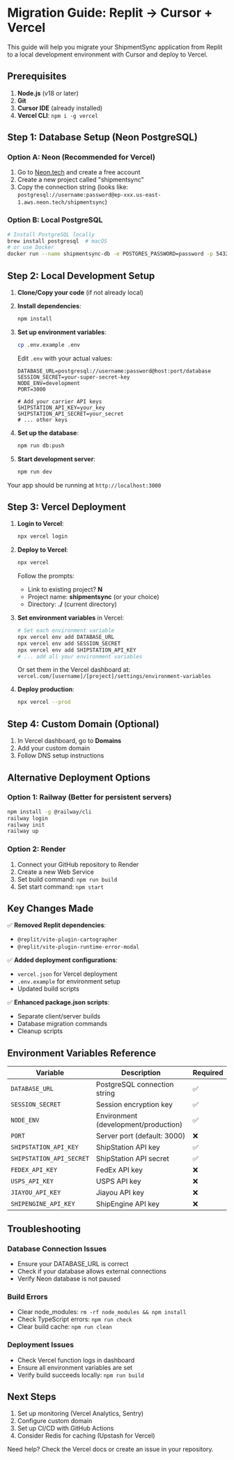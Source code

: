 # Migration Guide: Replit → Cursor + Vercel

This guide will help you migrate your ShipmentSync application from Replit to a local development environment with Cursor and deploy to Vercel.

## Prerequisites

1. **Node.js** (v18 or later)
2. **Git** 
3. **Cursor IDE** (already installed)
4. **Vercel CLI**: `npm i -g vercel`

## Step 1: Database Setup (Neon PostgreSQL)

### Option A: Neon (Recommended for Vercel)
1. Go to [Neon.tech](https://neon.tech) and create a free account
2. Create a new project called "shipmentsync"
3. Copy the connection string (looks like: `postgresql://username:password@ep-xxx.us-east-1.aws.neon.tech/shipmentsync`)

### Option B: Local PostgreSQL
```bash
# Install PostgreSQL locally
brew install postgresql  # macOS
# or use Docker
docker run --name shipmentsync-db -e POSTGRES_PASSWORD=password -p 5432:5432 -d postgres
```

## Step 2: Local Development Setup

1. **Clone/Copy your code** (if not already local)
2. **Install dependencies**:
   ```bash
   npm install
   ```

3. **Set up environment variables**:
   ```bash
   cp .env.example .env
   ```
   
   Edit `.env` with your actual values:
   ```env
   DATABASE_URL=postgresql://username:password@host:port/database
   SESSION_SECRET=your-super-secret-key
   NODE_ENV=development
   PORT=3000
   
   # Add your carrier API keys
   SHIPSTATION_API_KEY=your_key
   SHIPSTATION_API_SECRET=your_secret
   # ... other keys
   ```

4. **Set up the database**:
   ```bash
   npm run db:push
   ```

5. **Start development server**:
   ```bash
   npm run dev
   ```

Your app should be running at `http://localhost:3000`

## Step 3: Vercel Deployment

1. **Login to Vercel**:
   ```bash
   npx vercel login
   ```

2. **Deploy to Vercel**:
   ```bash
   npx vercel
   ```
   
   Follow the prompts:
   - Link to existing project? **N**
   - Project name: **shipmentsync** (or your choice)
   - Directory: **./** (current directory)

3. **Set environment variables** in Vercel:
   ```bash
   # Set each environment variable
   npx vercel env add DATABASE_URL
   npx vercel env add SESSION_SECRET
   npx vercel env add SHIPSTATION_API_KEY
   # ... add all your environment variables
   ```

   Or set them in the Vercel dashboard at: `vercel.com/[username]/[project]/settings/environment-variables`

4. **Deploy production**:
   ```bash
   npx vercel --prod
   ```

## Step 4: Custom Domain (Optional)

1. In Vercel dashboard, go to **Domains**
2. Add your custom domain
3. Follow DNS setup instructions

## Alternative Deployment Options

### Option 1: Railway (Better for persistent servers)
```bash
npm install -g @railway/cli
railway login
railway init
railway up
```

### Option 2: Render
1. Connect your GitHub repository to Render
2. Create a new Web Service
3. Set build command: `npm run build`
4. Set start command: `npm start`

## Key Changes Made

✅ **Removed Replit dependencies**:
- `@replit/vite-plugin-cartographer`
- `@replit/vite-plugin-runtime-error-modal`

✅ **Added deployment configurations**:
- `vercel.json` for Vercel deployment
- `.env.example` for environment setup
- Updated build scripts

✅ **Enhanced package.json scripts**:
- Separate client/server builds
- Database migration commands
- Cleanup scripts

## Environment Variables Reference

| Variable | Description | Required |
|----------|-------------|----------|
| `DATABASE_URL` | PostgreSQL connection string | ✅ |
| `SESSION_SECRET` | Session encryption key | ✅ |
| `NODE_ENV` | Environment (development/production) | ✅ |
| `PORT` | Server port (default: 3000) | ❌ |
| `SHIPSTATION_API_KEY` | ShipStation API key | ✅ |
| `SHIPSTATION_API_SECRET` | ShipStation API secret | ✅ |
| `FEDEX_API_KEY` | FedEx API key | ❌ |
| `USPS_API_KEY` | USPS API key | ❌ |
| `JIAYOU_API_KEY` | Jiayou API key | ❌ |
| `SHIPENGINE_API_KEY` | ShipEngine API key | ❌ |

## Troubleshooting

### Database Connection Issues
- Ensure your DATABASE_URL is correct
- Check if your database allows external connections
- Verify Neon database is not paused

### Build Errors
- Clear node_modules: `rm -rf node_modules && npm install`
- Check TypeScript errors: `npm run check`
- Clear build cache: `npm run clean`

### Deployment Issues
- Check Vercel function logs in dashboard
- Ensure all environment variables are set
- Verify build succeeds locally: `npm run build`

## Next Steps

1. Set up monitoring (Vercel Analytics, Sentry)
2. Configure custom domain
3. Set up CI/CD with GitHub Actions
4. Consider Redis for caching (Upstash for Vercel)

Need help? Check the Vercel docs or create an issue in your repository.
